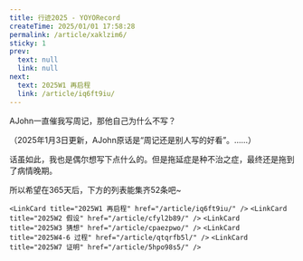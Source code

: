 ```yaml
---
title: 行迹2025 - YOYORecord
createTime: 2025/01/01 17:58:28
permalink: /article/xaklzim6/
sticky: 1
prev:
  text: null
  link: null
next:
  text: 2025W1 再启程
  link: /article/iq6ft9iu/
---
```

AJohn一直催我写周记，那他自己为什么不写？

（2025年1月3日更新，AJohn原话是“周记还是别人写的好看”。……）

话虽如此，我也是偶尔想写下点什么的。但是拖延症是种不治之症，最终还是拖到了病情晚期。

所以希望在365天后，下方的列表能集齐52条吧~

`<LinkCard title="2025W1 再启程" href="/article/iq6ft9iu/" />`
`<LinkCard title="2025W2 假设" href="/article/cfyl2b89/" />`
`<LinkCard title="2025W3 猜想" href="/article/cpaezpwo/" />`
`<LinkCard title="2025W4-6 过程" href="/article/qtqrfb5l/" />`
`<LinkCard title="2025W7 证明" href="/article/5hpo98s5/" />`
